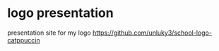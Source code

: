 # logo presentation
 
presentation site for my logo
https://github.com/unluky3/school-logo-catppuccin
